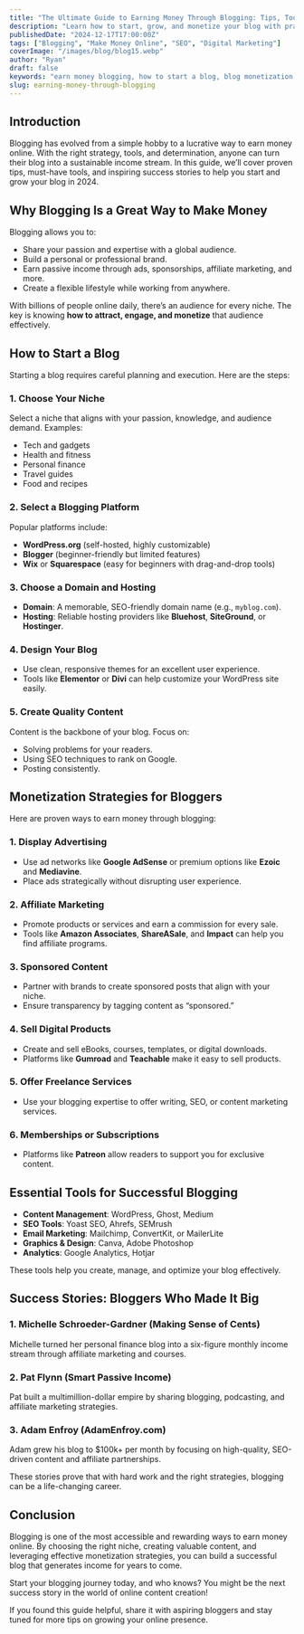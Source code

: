 ```yaml
---
title: "The Ultimate Guide to Earning Money Through Blogging: Tips, Tools, and Success Stories"
description: "Learn how to start, grow, and monetize your blog with practical tips, essential tools, and inspiring success stories from top bloggers."
publishedDate: "2024-12-17T17:00:00Z"
tags: ["Blogging", "Make Money Online", "SEO", "Digital Marketing"]
coverImage: "/images/blog/blog15.webp"
author: "Ryan"
draft: false
keywords: "earn money blogging, how to start a blog, blog monetization tips, tools for bloggers, make money online, blogging success stories, SEO for blogs, affiliate marketing, digital marketing tips, content creation tools"
slug: earning-money-through-blogging
---
```


## **Introduction**

Blogging has evolved from a simple hobby to a lucrative way to earn money online. With the right strategy, tools, and determination, anyone can turn their blog into a sustainable income stream. In this guide, we’ll cover proven tips, must-have tools, and inspiring success stories to help you start and grow your blog in 2024.

## **Why Blogging Is a Great Way to Make Money**

Blogging allows you to:

- Share your passion and expertise with a global audience.
- Build a personal or professional brand.
- Earn passive income through ads, sponsorships, affiliate marketing, and more.
- Create a flexible lifestyle while working from anywhere.

With billions of people online daily, there’s an audience for every niche. The key is knowing **how to attract, engage, and monetize** that audience effectively.

## **How to Start a Blog**

Starting a blog requires careful planning and execution. Here are the steps:

### **1. Choose Your Niche**

Select a niche that aligns with your passion, knowledge, and audience demand. Examples:

- Tech and gadgets
- Health and fitness
- Personal finance
- Travel guides
- Food and recipes

### **2. Select a Blogging Platform**

Popular platforms include:

- **WordPress.org** (self-hosted, highly customizable)
- **Blogger** (beginner-friendly but limited features)
- **Wix** or **Squarespace** (easy for beginners with drag-and-drop tools)

### **3. Choose a Domain and Hosting**

- **Domain**: A memorable, SEO-friendly domain name (e.g., `myblog.com`).
- **Hosting**: Reliable hosting providers like **Bluehost**, **SiteGround**, or **Hostinger**.

### **4. Design Your Blog**

- Use clean, responsive themes for an excellent user experience.
- Tools like **Elementor** or **Divi** can help customize your WordPress site easily.

### **5. Create Quality Content**

Content is the backbone of your blog. Focus on:

- Solving problems for your readers.
- Using SEO techniques to rank on Google.
- Posting consistently.

## **Monetization Strategies for Bloggers**

Here are proven ways to earn money through blogging:

### **1. Display Advertising**

- Use ad networks like **Google AdSense** or premium options like **Ezoic** and **Mediavine**.
- Place ads strategically without disrupting user experience.

### **2. Affiliate Marketing**

- Promote products or services and earn a commission for every sale.
- Tools like **Amazon Associates**, **ShareASale**, and **Impact** can help you find affiliate programs.

### **3. Sponsored Content**

- Partner with brands to create sponsored posts that align with your niche.
- Ensure transparency by tagging content as “sponsored.”

### **4. Sell Digital Products**

- Create and sell eBooks, courses, templates, or digital downloads.
- Platforms like **Gumroad** and **Teachable** make it easy to sell products.

### **5. Offer Freelance Services**

- Use your blogging expertise to offer writing, SEO, or content marketing services.

### **6. Memberships or Subscriptions**

- Platforms like **Patreon** allow readers to support you for exclusive content.

## **Essential Tools for Successful Blogging**

- **Content Management**: WordPress, Ghost, Medium
- **SEO Tools**: Yoast SEO, Ahrefs, SEMrush
- **Email Marketing**: Mailchimp, ConvertKit, or MailerLite
- **Graphics & Design**: Canva, Adobe Photoshop
- **Analytics**: Google Analytics, Hotjar

These tools help you create, manage, and optimize your blog effectively.

## **Success Stories: Bloggers Who Made It Big**

### **1. Michelle Schroeder-Gardner (Making Sense of Cents)**

Michelle turned her personal finance blog into a six-figure monthly income stream through affiliate marketing and courses.

### **2. Pat Flynn (Smart Passive Income)**

Pat built a multimillion-dollar empire by sharing blogging, podcasting, and affiliate marketing strategies.

### **3. Adam Enfroy (AdamEnfroy.com)**

Adam grew his blog to $100k+ per month by focusing on high-quality, SEO-driven content and affiliate partnerships.

These stories prove that with hard work and the right strategies, blogging can be a life-changing career.

## **Conclusion**

Blogging is one of the most accessible and rewarding ways to earn money online. By choosing the right niche, creating valuable content, and leveraging effective monetization strategies, you can build a successful blog that generates income for years to come.

Start your blogging journey today, and who knows? You might be the next success story in the world of online content creation!

If you found this guide helpful, share it with aspiring bloggers and stay tuned for more tips on growing your online presence.
